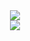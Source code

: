 <div align="center">
  <img src="http://github-profile-summary-cards.vercel.app/api/cards/profile-details?username=apoorvsxna&theme=transparent" />
</div>

<div align="center">
  <img src="http://github-profile-summary-cards.vercel.app/api/cards/stats?username=apoorvsxna&theme=transparent" />
</div>

